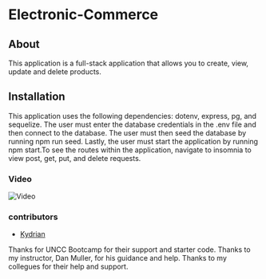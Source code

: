 # Electronic-Commerce

## About
This application is a full-stack application that allows you to create, view, update and delete products. 

## Installation
This application uses the following dependencies: dotenv, express, pg, and sequelize. The user must enter the database credentials in the .env file and then connect to the database. The user must then seed the database by running npm run seed. Lastly, the user must start the application by running npm start.To see the routes within the application, navigate to insomnia to view post, get, put, and delete requests.


### Video

![Video](https://app.screencastify.com/v3/watch/XGDsTa7yWT372908h4mP)


### contributors

- [Kydrian](https://github.com/Kydrian/Electronic-Commerce)

Thanks for UNCC Bootcamp for their support and starter code. Thanks to my instructor, Dan Muller, for his guidance and help. Thanks to my collegues for their help and support.


